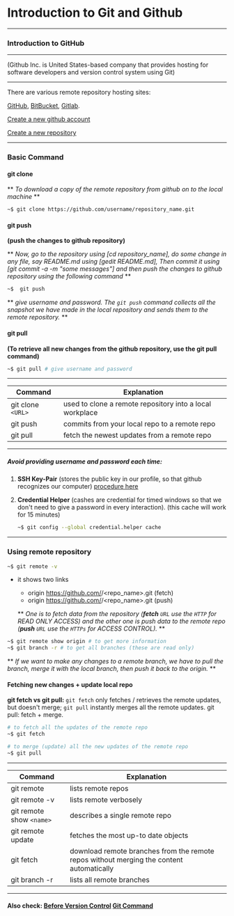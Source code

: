 Introduction to Git and Github
==============================
------------------------------------
### Introduction to GitHub
------------------------------------
(Github Inc. is United States-based company that provides hosting for software developers and version control system using Git)

------------------------------------

There are various remote repository hosting sites:

[GitHub](https://github.com), [BitBucket](https://bitbucket.org/), [Gitlab](http://www.gitlab.com/).

[Create a new github account](https://github.com/join)

[Create a new repository](https://docs.github.com/en/github/getting-started-with-github/create-a-repo)

------------------------------------
### Basic Command
#### git clone
** *To download a copy of the remote repository from github on to the local machine* **
```sh
~$ git clone https://github.com/username/repository_name.git
```

#### git push
__(push the changes to github repository)__

** *Now, go to the repository using [cd repository_name], do some change in any file, say README.md using [gedit README.md], Then commit it using [git commit -a -m "some messages"] and then push the changes to github repository using the following command* **
```sh
~$  git push
```
** *give username and password. The ```git push``` command collects all the snapshot we have made in the local repository and sends them to the remote repository.* **

#### git pull
__(To retrieve all new changes from the github repository, use the git pull command)__
```sh
~$ git pull # give username and password
```
-----------------------------------
| Command | Explanation |
| ------- | ----------- |
| git clone ```<URL>``` | used to clone a remote repository into a local workplace |
| git push | commits from your local repo to a remote repo |
| git pull | fetch the newest updates from a remote repo |
-----------------------------------
##### Avoid providing username and password each time:
1. __SSH Key-Pair__ (stores the public key in our profile, so that github recognizes our computer)
[procedure here](https://docs.github.com/en/github/getting-started-with-github/create-a-repo)

2. __Credential Helper__ (cashes are credential for timed windows so that we don't need to give a password in every interaction). (this cache will work for 15 minutes)
    ```sh
    ~$ git config --global credential.helper cache
    ```
------------------------------------------------

### Using remote repository
```sh
~$ git remote -v
```
* it shows two links
    * origin  https://github.com/<username>/<repo_name>.git (fetch)
    * origin  https://github.com/<username>/<repo_name>.git (push)

    ** *One is to fetch data from the repository (__fetch__ ```URL``` use the ```HTTP``` for READ ONLY ACCESS) and the other one is push data to the remote repo (__push__ ```URL``` use the ```HTTPs``` for ACCESS CONTROL).* **
```sh
~$ git remote show origin # to get more information
~$ git branch -r # to get all branches (these are read only)
```
** *If we want to make any changes to a remote branch, we have to pull the branch, merge it with the local branch, then push it back to the origin.* **

#### Fetching new changes + update local repo
__git fetch vs git pull:__ `git fetch` only fetches / retrieves the remote updates, but doesn't merge; ``git pull`` instantly merges all the remote updates. git pull: fetch + merge.
```sh
# to fetch all the updates of the remote repo
~$ git fetch
```
```sh
# to merge (update) all the new updates of the remote repo
~$ git pull
```
------------------------------------
| Command | Explanation |
| ------- | ----------- |
| git remote | lists remote repos |
| git remote -v | lists remote verbosely |
| git remote show ```<name>``` | describes a single remote repo |
| git remote update | fetches the most up-to date objects |
| git fetch | download remote branches from the remote repos without merging the content automatically |
| git branch -r | lists all remote branches |
----------------------------------------
#### Also check:  [Before Version Control](https://github.com/shiningflash/learn-git/blob/master/before_version_control.md)  [Git Command](https://github.com/shiningflash/learn-git/blob/master/git.md)
